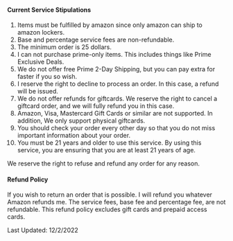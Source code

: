 #### Current Service Stipulations

<ol>
    <li>Items must be fulfilled by amazon since only amazon can ship to amazon lockers.</li>
    <li>Base and percentage service fees are non-refundable.</li>
    <li>The minimum order is 25 dollars.</li>
    <li>I can not purchase prime-only items. This includes things like Prime Exclusive Deals.</li>
    <li>We do not offer free Prime 2-Day Shipping, but you can pay extra for faster if you so wish.</li>
    <li>I reserve the right to decline to process an order. In this case, a refund will be issued.</li>
    <li>We do not offer refunds for giftcards. We reserve the right to cancel a giftcard order, and we will fully refund you in this case.</li>
    <li>Amazon, Visa, Mastercard Gift Cards or similar are not supported. In addition, We only support physical giftcards.</li>
    <li> You should check your order every other day so that you do not miss important information about your order.</li>
    <li> You must be 21 years and older to use this service. By using this service, you are ensuring that you are at least 21 years of age.
    </li>
</ol>

We reserve the right to refuse and refund any order for any reason.

#### Refund Policy

If you wish to return an order that is possible. I will refund you whatever Amazon refunds me. The service fees, base fee and percentage fee, are not refundable. This refund policy excludes gift cards and prepaid access cards.

Last Updated: 12/2/2022
